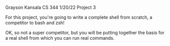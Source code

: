 Grayson Kansala 
CS 344
1/20/22
Project 3

For this project, you're going to write a complete shell from scratch, a competitor to bash and zsh!

OK, so not a super competitor, but you will be putting together the basis for a real shell from which you can run real commands.